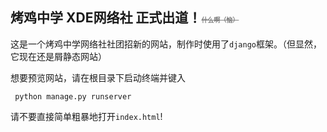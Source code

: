 ## 烤鸡中学 XDE网络社 正式出道！<font size=1 color=gray>~~什么啊（恼）~~</font>

这是一个烤鸡中学网络社社团招新的网站，制作时使用了`django`框架。（但显然，它现在还是屑静态网站）

想要预览网站，请在根目录下启动终端并键入

`` 
python manage.py runserver
``

请不要直接简单粗暴地打开`index.html`!

